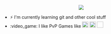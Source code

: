 <!-- ![](https://c.tenor.com/WuOwfnsLcfYAAAAC/star-wars-obi-wan-kenobi.gif)
-->
<p align="center">
 <img src="https://c.tenor.com/WuOwfnsLcfYAAAAC/star-wars-obi-wan-kenobi.gif">
</p>

<ul>
 <li>⚡ I'm currently learning git and other cool stuff</li>
<li>:video_game: I like PvP Games like  <img width="20" height="20" src="https://upload.wikimedia.org/wikipedia/commons/2/2a/LoL_icon.svg">
<img width="20" height="20" src="https://seeklogo.com/images/V/valorant-logo-FAB2CA0E55-seeklogo.com.png">
<img width="20" height="20" src"https://upload.wikimedia.org/wikipedia/commons/thumb/e/eb/WoW_icon.svg/1200px-WoW_icon.svg"></li>
</ul>


<!--
**PascalShox/PascalShox** is a ✨ _special_ ✨ repository because its `README.md` (this file) appears on your GitHub profile.

Here are some ideas to get you started:

- 🔭 I’m currently working on ...
- 🌱 I’m currently learning ...
- 👯 I’m looking to collaborate on ...
- 🤔 I’m looking for help with ...
- 💬 Ask me about ...
- 📫 How to reach me: ...
- 😄 Pronouns: ...
- ⚡ Fun fact: ...
-->

